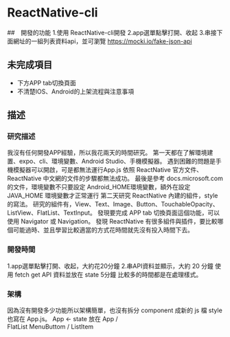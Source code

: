 # ReactNative-cli

##　開發的功能
1.使用 ReactNative-cli開發
2.app選單點擊打開、收起
3.串接下面網址的一組列表資料api，並可瀏覽
https://mocki.io/fake-json-api

## 未完成項目
+ 下方APP tab切換頁面
+ 不清楚IOS、Android的上架流程與注意事項

## 描述
### 研究描述
我沒有任何開發APP經驗，所以我花兩天的時間研究。
第一天都在了解環境建置、expo、cli、環境變數、Android Studio、手機模擬器。
遇到困難的問題是手機模擬器可以開啟，可是都無法運行App.js
依照 ReactNative 官方文件、ReactNative 中文網的文件的步驟都無法成功。
最後是參考 docs.microsoft.com 的文件，環境變數不只要設定 Android_HOME環境變數，額外在設定 JAVA_HOME 環境變數才正常運行
第二天研究 ReactNative 內建的組件，style 的寫法。
研究的組件有，View、Text、Image、Button、TouchableOpacity、ListView、FlatList、TextInput。
發現要完成 APP tab 切換頁面這個功能，可以使用 Navigator 或 Navigation。
發現 ReactNative 有很多組件與插件，要比較哪個可能過時、並且學習比較適當的方式花時間就先沒有投入時間下去。
### 開發時間
1.app選單點擊打開、收起，大約花20分鐘
2.串API資料並顯示，大約 20 分鐘
使用 fetch get API 資料並放在 state 5分鐘
比較多的時間都是在處理樣式。

### 架構
因為沒有開發多少功能所以架構簡單，也沒有拆分 component 成新的 js 檔
style 也寫在 App.js。
        App <- state 放在 App
        / \
FlatList   MenuButtom
    /
ListItem